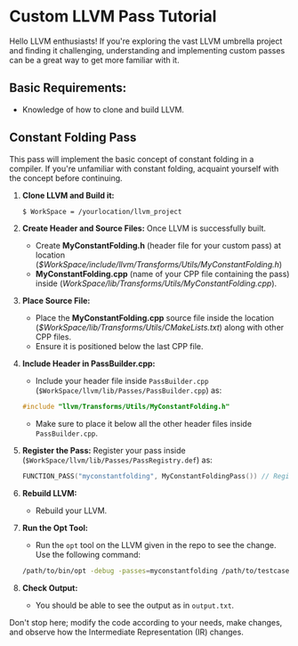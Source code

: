 # Custom LLVM Pass Tutorial

Hello LLVM enthusiasts! If you're exploring the vast LLVM umbrella project and finding it challenging, understanding and implementing custom passes can be a great way to get more familiar with it.

## Basic Requirements:
- Knowledge of how to clone and build LLVM.

## Constant Folding Pass

This pass will implement the basic concept of constant folding in a compiler. If you're unfamiliar with constant folding, acquaint yourself with the concept before continuing.

1. **Clone LLVM and Build it:**
    ```bash
    $ WorkSpace = /yourlocation/llvm_project
    ```

2. **Create Header and Source Files:**
    Once LLVM is successfully built.
   - Create **MyConstantFolding.h** (header file for your custom pass) at location (*$WorkSpace/include/llvm/Transforms/Utils/MyConstantFolding.h*)
   - **MyConstantFolding.cpp** (name of your CPP file containing the pass) inside (*WorkSpace/lib/Transforms/Utils/MyConstantFolding.cpp*).

3. **Place Source File:**
   - Place the **MyConstantFolding.cpp** source file inside the location (*$WorkSpace/lib/Transforms/Utils/CMakeLists.txt*) along with other CPP files.
   - Ensure it is positioned below the last CPP file.

5. **Include Header in PassBuilder.cpp:**
   - Include your header file inside `PassBuilder.cpp` (`$WorkSpace/llvm/lib/Passes/PassBuilder.cpp`) as:
    ```cpp
    #include "llvm/Transforms/Utils/MyConstantFolding.h"
    ```
   - Make sure to place it below all the other header files inside `PassBuilder.cpp`.

6. **Register the Pass:**
    Register your pass inside (`$WorkSpace/llvm/lib/Passes/PassRegistry.def`) as:
    ```cpp
    FUNCTION_PASS("myconstantfolding", MyConstantFoldingPass()) // Registering my constant folding pass inside Function_Pass.
    ```

7. **Rebuild LLVM:**
    - Rebuild your LLVM.

8. **Run the Opt Tool:**
    - Run the `opt` tool on the LLVM given in the repo to see the change. Use the following command:
    ```bash
    /path/to/bin/opt -debug -passes=myconstantfolding /path/to/testcase/basic_constant.ll -S
    ```

9. **Check Output:**
    - You should be able to see the output as in `output.txt`.
    
Don't stop here; modify the code according to your needs, make changes, and observe how the Intermediate Representation (IR) changes.

